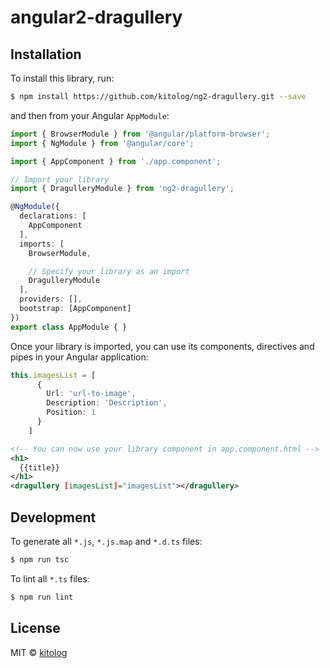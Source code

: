 # angular2-dragullery

## Installation

To install this library, run:

```bash
$ npm install https://github.com/kitolog/ng2-dragullery.git --save
```

and then from your Angular `AppModule`:

```typescript
import { BrowserModule } from '@angular/platform-browser';
import { NgModule } from '@angular/core';

import { AppComponent } from './app.component';

// Import your library
import { DragulleryModule } from 'ng2-dragullery';

@NgModule({
  declarations: [
    AppComponent
  ],
  imports: [
    BrowserModule,

    // Specify your library as an import
    DragulleryModule
  ],
  providers: [],
  bootstrap: [AppComponent]
})
export class AppModule { }
```

Once your library is imported, you can use its components, directives and pipes in your Angular application:

```typescript
this.imagesList = [
      {
        Url: 'url-to-image',
        Description: 'Description',
        Position: 1
      }
    ]
```

```xml
<!-- You can now use your library component in app.component.html -->
<h1>
  {{title}}
</h1>
<dragullery [imagesList]="imagesList"></dragullery>
```

## Development

To generate all `*.js`, `*.js.map` and `*.d.ts` files:

```bash
$ npm run tsc
```

To lint all `*.ts` files:

```bash
$ npm run lint
```

## License

MIT © [kitolog](mailto:nikita.kosilo@gmail.com)
